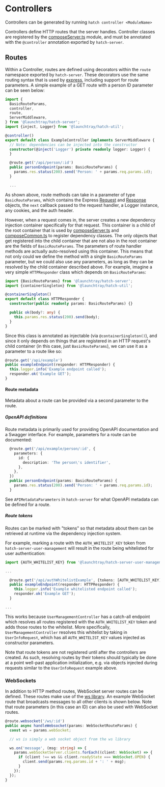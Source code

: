# Controllers
Controllers can be generated by running `hatch controller <ModuleName>`

Controllers define HTTP routes that the server handles. Controller classes are registered by the 
[composeServer.ts](../../README.md#composeserverts) module, and must be annotated with the `@controller` annotation 
exported by `hatch-server`. 

## Routes
Within a Controller, routes are defined using decorators within the `route` namespace exported by `hatch-server`. These 
decorators use the same routing syntax that is used by [express](https://expressjs.com), including support for route 
parameters. A simple example of a GET route with a person ID parameter can be seen below:

```typescript
import {
  BasicRouteParams,
  controller,
  route,
  ServerMiddleware,
} from '@launchtray/hatch-server';
import {inject, Logger} from '@launchtray/hatch-util';

@controller()
export default class ExampleController implements ServerMiddleware {
  // Note: dependencies can be injected into the constructor
  constructor(@inject('Logger') private readonly logger: Logger) {
  }

  @route.get('/api/person/:id')
  public personEndpoint(params: BasicRouteParams) {
    params.res.status(200).send('Person: ' + params.req.params.id);
  }

  ...
```

As shown above, route methods can take in a parameter of type `BasicRouteParams`, which contains the Express 
[Request](https://expressjs.com/en/api.html#req) and [Response](https://expressjs.com/en/api.html#res) objects, the 
`next` callback passed to the request handler, a Logger instance, any cookies, and the auth header.

However, when a request comes in, the server creates a new dependency injection container specifically for that request.
This container is a child of the root container that is used by [composeServer.ts](../../README.md#composeserverts) and
[composeCommon.ts](../../README.md#composecommonts) to register dependency classes. The only objects that get registered
into the child container that are not also in the root container are the fields of `BasicRouteParams`. The parameters of
route handler methods are actually auto-resolved using this container. This means that not only could we define the 
method with a single `BasicRouteParams` parameter, but we could also use any parameters, as long as they can be resolved 
by the child container described above. For example, imagine a very simple `HTTPResponder` class which depends on 
`BasicRouteParams`:

```typescript
import {BasicRouteParams} from '@launchtray/hatch-server';
import {containerSingleton} from '@launchtray/hatch-util';

@containerSingleton()
export default class HTTPResponder {
  constructor(public readonly params: BasicRouteParams) {}

  public ok(body?: any) {
    this.params.res.status(200).send(body);
  }
}
```
Since this class is annotated as injectable (via `@containerSingleton()`), and since it only depends on things that are
registered in an HTTP request's child container (in this case, just `BasicRouteParams`), we can use it as a parameter to
a route like so:

```typescript
@route.get('/api/example')
public exampleEndpoint(responder: HTTPResponder) {
  this.logger.info('Example endpoint called');
  responder.ok('Example GET');
}
```
#### Route metadata
Metadata about a route can be provided via a second parameter to the route. 

##### OpenAPI definitions
Route metadata is primarily used for providing OpenAPI documentation and a Swagger interface. For example, parameters
for a route can be documented:
```typescript
  @route.get('/api/example/person/:id', {
    parameters: {
      id: {
        description: 'The person\'s identifier',
      },
    },
  })
  public personEndpoint(params: BasicRouteParams) {
    params.res.status(200).send('Person: ' + params.req.params.id);
  }
```

See `APIMetadataParameters` in `hatch-server` for what OpenAPI metadata can be defined for a route.

##### Route tokens
Routes can be marked with "tokens" so that metadata about them can be retrieved at runtime via the dependency injection 
system. 

For example, marking a route with the `AUTH_WHITELIST_KEY` token from `hatch-server-user-management` will result
in the route being whitelisted for user authentication:

```typescript
import {AUTH_WHITELIST_KEY} from '@launchtray/hatch-server-user-management';

...

  @route.get('/api/authWhitelistExample', {tokens: [AUTH_WHITELIST_KEY]})
  public exampleEndpoint(responder: HTTPResponder) {
    this.logger.info('Example whitelisted endpoint called');
    responder.ok('Example GET');
  }

...
```

This works because `UserManagementController` has a catch-all endpoint which resolves all routes registered with the 
`AUTH_WHITELIST_KEY` token and adds those routes to the whitelist. More specifically, `UserManagementController`
resolves this whitelist by taking in `UserInfoRequest`, which has all `AUTH_WHITELIST_KEY` values injected as 
constructor parameters.

Note that route tokens are not registered until after the controllers are created. As such, resolving routes by their 
tokens should typically be done at a point well-past application initialization, e.g. via objects injected during
requests similar to the `UserInfoRequest` example above. 

### WebSockets
In addition to HTTP method routes, WebSocket server routes can be defined. These routes make use of the 
[ws library](https://github.com/websockets/ws). An example WebSocket route that broadcasts messages to all other clients
is shown below. Note that route parameters (in this case an ID) can also be used with WebSocket routes.

```typescript
@route.websocket('/ws/:id')
public async handleWebsocket(params: WebSocketRouteParams) {
  const ws = params.webSocket; 

  // ws is simply a web socket object from the ws library

  ws.on('message', (msg: string) => {
    params.webSocketServer.clients.forEach((client: WebSocket) => {
      if (client !== ws && client.readyState === WebSocket.OPEN) {
        client.send(params.req.params.id + ': ' + msg);
      }
    });
  });
}
```